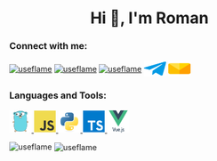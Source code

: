 <h1 align="center">Hi 👋, I'm Roman</h1>
<h3 align="left">Connect with me:</h3>
<p align="left">
<a href="https://linkedin.com/in/useflame" target="blank"><img align="center" src="https://raw.githubusercontent.com/rahuldkjain/github-profile-readme-generator/master/src/images/icons/Social/linked-in-alt.svg" alt="useflame" height="30" width="40" /></a>
<a href="https://stackoverflow.com/users/useflame" target="blank"><img align="center" src="https://raw.githubusercontent.com/rahuldkjain/github-profile-readme-generator/master/src/images/icons/Social/stack-overflow.svg" alt="useflame" height="30" width="40" /></a>
<a href="https://www.leetcode.com/useflame" target="blank"><img align="center" src="https://raw.githubusercontent.com/rahuldkjain/github-profile-readme-generator/master/src/images/icons/Social/leet-code.svg" alt="useflame" height="30" width="40" /></a>
<a href="https://t.me/useflame" target="blank"><img align="center" src="https://raw.githubusercontent.com/useflame/useflame/master/icons/telegram.svg" alt="useflame" height="30" width="40" /></a>
<a href="mailto:useflame@gmail.com" target="blank"><img align="center" src="https://raw.githubusercontent.com/useflame/useflame/master/icons/mail.svg" alt="useflame" height="30" width="40" /></a>
</p>

<h3 align="left">Languages and Tools:</h3>
<p align="left"> <a href="https://golang.org" target="_blank" rel="noreferrer"> <img src="https://raw.githubusercontent.com/devicons/devicon/master/icons/go/go-original.svg" alt="go" width="40" height="40"/> </a> <a href="https://developer.mozilla.org/en-US/docs/Web/JavaScript" target="_blank" rel="noreferrer"> <img src="https://raw.githubusercontent.com/devicons/devicon/master/icons/javascript/javascript-original.svg" alt="javascript" width="40" height="40"/> </a> <a href="https://www.python.org" target="_blank" rel="noreferrer"> <img src="https://raw.githubusercontent.com/devicons/devicon/master/icons/python/python-original.svg" alt="python" width="40" height="40"/> </a> <a href="https://www.typescriptlang.org/" target="_blank" rel="noreferrer"> <img src="https://raw.githubusercontent.com/devicons/devicon/master/icons/typescript/typescript-original.svg" alt="typescript" width="40" height="40"/> </a> <a href="https://vuejs.org/" target="_blank" rel="noreferrer"> <img src="https://raw.githubusercontent.com/devicons/devicon/master/icons/vuejs/vuejs-original-wordmark.svg" alt="vuejs" width="40" height="40"/> </a> </p>

<p><img align="left" src="https://github-readme-stats.vercel.app/api/top-langs?username=useflame&show_icons=true&locale=en&layout=compact" alt="useflame" /></p>

<p>&nbsp;<img align="center" src="https://github-readme-stats.vercel.app/api?username=useflame&show_icons=true&locale=en" alt="useflame" /></p>
